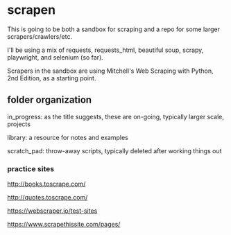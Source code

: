 # scrapen
This is going to be both a sandbox for scraping and a repo for some larger scrapers/crawlers/etc.

I'll be using a mix of requests, requests_html, beautiful soup, scrapy, playwright, and selenium (so far).

Scrapers in the sandbox are using Mitchell's Web Scraping with Python, 2nd Edition, as a starting point.


## folder organization
in_progress: as the title suggests, these are on-going, typically larger scale, projects

library: a resource for notes and examples

scratch_pad: throw-away scripts, typically deleted after working things out 


### practice sites
http://books.toscrape.com/

http://quotes.toscrape.com/

https://webscraper.io/test-sites

https://www.scrapethissite.com/pages/